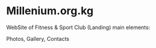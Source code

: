 # Millenium.org.kg

WebSite of Fitness & Sport Club (Landing)
main elements:

Photos,
Gallery,
Contacts
